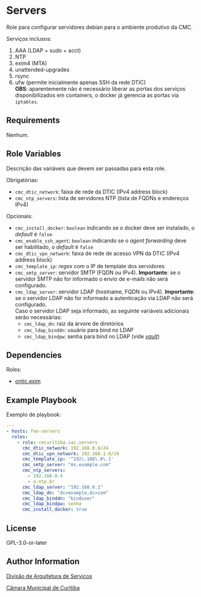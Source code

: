 # Servers

Role para configurar servidores debian para o ambiente produtivo da CMC.

Serviços inclusos:

1. AAA (LDAP + sudo + acct)
1. NTP
1. exim4 (MTA)
1. unattended-upgrades
1. rsync
1. ufw (permite inicialmente apenas SSH da rede DTIC)  
   **OBS**: aparentemente não é necessário liberar as portas dos serviços
   disponibilizados em containers, o docker já gerencia as portas via
   `iptables`.

## Requirements

<!-- Any pre-requisites that may not be covered by Ansible itself or the role should be mentioned here. For instance, if the role uses the EC2 module, it may be a good idea to mention in this section that the boto package is required. -->

Nenhum.

## Role Variables

<!-- A description of the settable variables for this role should go here, including any variables that are in defaults/main.yml, vars/main.yml, and any variables that can/should be set via parameters to the role. Any variables that are read from other roles and/or the global scope (ie. hostvars, group vars, etc.) should be mentioned here as well. -->

Descrição das variáveis que devem ser passadas para esta role.

Obrigatórias:

- `cmc_dtic_network`: faixa de rede da DTIC (IPv4 address block)
- `cmc_ntp_servers`: lista de servidores NTP (lista de FQDNs e endereços IPv4)

Opcionais:

- `cmc_install_docker`: `boolean` indicando se o docker deve ser instalado, o _default_ é `false`
- `cmc_enable_ssh_agent`: `boolean` indicando se o _agent forwarding_ deve ser habilitado, o _default_ é `false`
- `cmc_dtic_vpn_network`: faixa de rede de acesso VPN da DTIC (IPv4 address block)
- `cmc_template_ip`: _regex_ com o IP de template dos servidores
- `cmc_smtp_server`: servidor SMTP (FQDN ou IPv4). **Importante**: se o servidor SMTP não for informado o envio de e-mails não será configurado.
- `cmc_ldap_server`: servidor LDAP (hostname, FQDN ou IPv4). **Importante**: se o servidor LDAP não for informado a autenticação via LDAP não será configurado.  
  Caso o servidor LDAP seja informado, as seguinte variáveis adicionais serão necessárias:
  - `cmc_ldap_dn`: raiz da árvore de diretórios
  - `cmc_ldap_binddn`: usuário para bind no LDAP
  - `cmc_ldap_bindpw`: senha para bind no LDAP (vide [_vault_](https://docs.ansible.com/ansible/latest/user_guide/vault.html))

## Dependencies

Roles:

<!-- A list of other roles hosted on Galaxy should go here, plus any details in regards to parameters that may need to be set for other roles, or variables that are used from other roles. -->

- [ontic.exim](https://galaxy.ansible.com/ontic/exim)

## Example Playbook

<!-- Including an example of how to use your role (for instance, with variables passed in as parameters) is always nice for users too: -->

Exemplo de playbook:

```yaml
---
- hosts: foo-servers
  roles:
    - role: cmcuritiba.iac.servers
      cmc_dtic_network: 192.168.0.0/24
      cmc_dtic_vpn_network: 192.168.1.0/24
      cmc_template_ip: '^192\.168\.0\.1'
      cmc_smtp_server: "mx.example.com"
      cmc_ntp_servers:
        - 192.168.0.4
        - a.ntp.br
      cmc_ldap_server: "192.168.0.1"
      cmc_ldap_dn: "dc=example,dc=com"
      cmc_ldap_binddn: "binduser"
      cmc_ldap_bindpw: senha
      cmc_install_docker: true
```

## License

GPL-3.0-or-later

## Author Information

<!-- An optional section for the role authors to include contact information, or a website (HTML is not allowed). -->

[Divisão de Arquitetura de Serviços](mailto:arquitetura-ti@cmc.pr.gov.br)

[Câmara Municipal de Curitiba](https://cmc.pr.gov.br)
